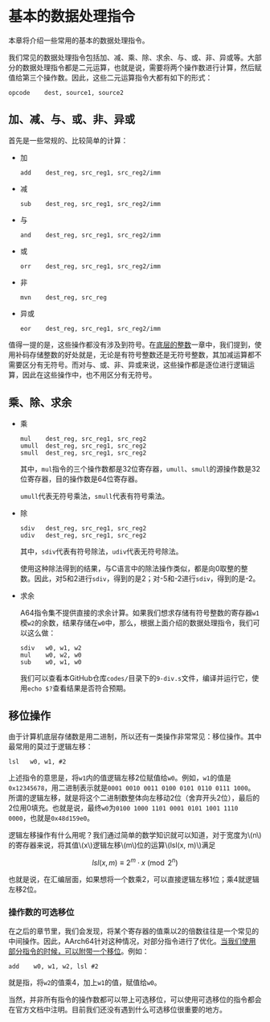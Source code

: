 # 基本的数据处理指令

本章将介绍一些常用的基本的数据处理指令。

我们常见的数据处理指令包括加、减、乘、除、求余、与、或、非、异或等。大部分的数据处理指令都是二元运算，也就是说，需要将两个操作数进行计算，然后赋值给第三个操作数。因此，这些二元运算指令大都有如下的形式：

```plaintext
opcode    dest, source1, source2
```

## 加、减、与、或、非、异或

首先是一些常规的、比较简单的计算：

* 加

   ```armasm
   add    dest_reg, src_reg1, src_reg2/imm
   ```
* 减

   ```armasm
   sub    dest_reg, src_reg1, src_reg2/imm
   ```
* 与

   ```armasm
   and    dest_reg, src_reg1, src_reg2/imm
   ```
* 或

   ```armasm
   orr    dest_reg, src_reg1, src_reg2/imm
   ```
* 非
   ```armasm
   mvn    dest_reg, src_reg
   ```
* 异或

   ```armasm
   eor    dest_reg, src_reg1, src_reg2/imm
   ```

值得一提的是，这些操作都没有涉及到符号。在[底层的整数](./1-底层的整数.md)一章中，我们提到，使用补码存储整数的好处就是，无论是有符号整数还是无符号整数，其加减运算都不需要区分有无符号。而对与、或、非、异或来说，这些操作都是逐位进行逻辑运算，因此在这些操作中，也不用区分有无符号。

## 乘、除、求余

* 乘

   ```armasm
   mul    dest_reg, src_reg1, src_reg2
   umull  dest_reg, src_reg1, src_reg2
   smull  dest_reg, src_reg1, src_reg2
   ```

   其中，`mul`指令的三个操作数都是32位寄存器，`umull`、`smull`的源操作数是32位寄存器，目的操作数是64位寄存器。

   `umull`代表无符号乘法，`smull`代表有符号乘法。

* 除

   ```armasm
   sdiv   dest_reg, src_reg1, src_reg2
   udiv   dest_reg, src_reg1, src_reg2
   ```

   其中，`sdiv`代表有符号除法，`udiv`代表无符号除法。

   使用这种除法得到的结果，与C语言中的除法操作类似，都是向0取整的整数。因此，对5和2进行`sdiv`，得到的是2；对-5和-2进行`sdiv`，得到的是-2。
* 求余

   A64指令集不提供直接的求余计算。如果我们想求存储有符号整数的寄存器`w1`模`w2`的余数，结果存储在`w0`中，那么，根据上面介绍的数据处理指令，我们可以这么做：

   ```armasm
   sdiv   w0, w1, w2
   mul    w0, w2, w0
   sub    w0, w1, w0
   ```

   我们可以查看本GitHub仓库`codes/`目录下的`9-div.s`文件，编译并运行它，使用`echo $?`查看结果是否符合预期。

## 移位操作

由于计算机底层存储数是用二进制，所以还有一类操作非常常见：移位操作。其中最常用的莫过于逻辑左移：

```armasm
lsl   w0, w1, #2
```

上述指令的意思是，将`w1`内的值逻辑左移2位赋值给`w0`。例如，`w1`的值是`0x12345678`，用二进制表示就是`0001 0010 0011 0100 0101 0110 0111 1000`。所谓的逻辑左移，就是将这个二进制数整体向左移动2位（舍弃开头2位），最后的2位用0填充。也就是说，最终`w0`为`0100 1000 1101 0001 0101 1001 1110 0000`，也就是`0x48d159e0`。

逻辑左移操作有什么用呢？我们通过简单的数学知识就可以知道，对于宽度为\\(n\\)的寄存器来说，将其值\\(x\\)逻辑左移\\(m\\)位的运算\\(lsl(x, m)\\)满足

$$
lsl(x, m)\equiv 2^{m}\cdot x\pmod{2^{n}}
$$

也就是说，在汇编层面，如果想将一个数乘2，可以直接逻辑左移1位；乘4就逻辑左移2位。

### 操作数的可选移位

在之后的章节里，我们会发现，将某个寄存器的值乘以2的倍数往往是一个常见的中间操作。因此，AArch64针对这种情况，对部分指令进行了优化。[当我们使用部分指令的时候，可以附带一个移位](https://developer.arm.com/documentation/dui0489/h/arm-and-thumb-instructions/operand2-as-a-register-with-optional-shift)。例如：

```armasm
add    w0, w1, w2, lsl #2
```

就是指，将`w2`的值乘4，加上`w1`的值，赋值给`w0`。

当然，并非所有指令的操作数都可以带上可选移位，可以使用可选移位的指令都会在官方文档中注明。目前我们还没有遇到什么可选移位很重要的地方。
